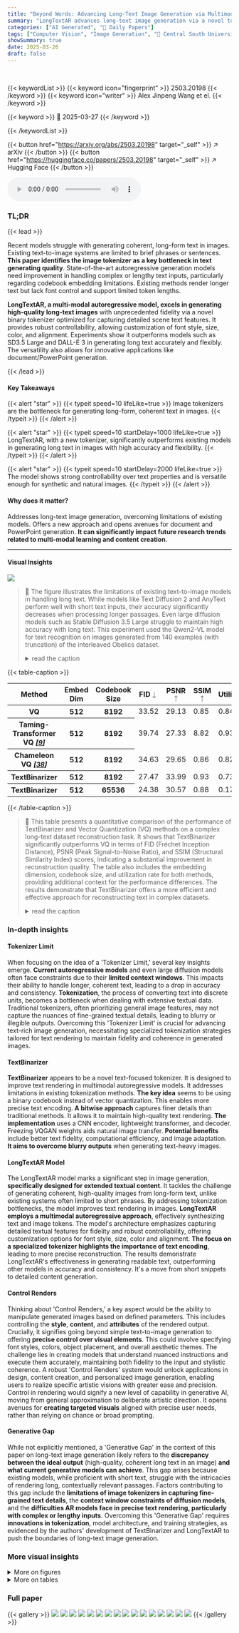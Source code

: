 ```yaml
---
title: "Beyond Words: Advancing Long-Text Image Generation via Multimodal Autoregressive Models"
summary: "LongTextAR advances long-text image generation via a novel tokenizer, enabling accurate, controllable, and high-fidelity text rendering in images."
categories: ["AI Generated", "🤗 Daily Papers"]
tags: ["Computer Vision", "Image Generation", "🏢 Central South University",]
showSummary: true
date: 2025-03-26
draft: false
---
```


<br>

{{< keywordList >}}
{{< keyword icon="fingerprint" >}} 2503.20198 {{< /keyword >}}
{{< keyword icon="writer" >}} Alex Jinpeng Wang et el. {{< /keyword >}}
 
{{< keyword >}} 🤗 2025-03-27 {{< /keyword >}}
 
{{< /keywordList >}}

{{< button href="https://arxiv.org/abs/2503.20198" target="_self" >}}
↗ arXiv
{{< /button >}}
{{< button href="https://huggingface.co/papers/2503.20198" target="_self" >}}
↗ Hugging Face
{{< /button >}}



<audio controls>
    <source src="https://ai-paper-reviewer.com/2503.20198/podcast.wav" type="audio/wav">
    Your browser does not support the audio element.
</audio>


### TL;DR


{{< lead >}}

Recent models struggle with generating coherent, long-form text in images. Existing text-to-image systems are limited to brief phrases or sentences. **This paper identifies the image tokenizer as a key bottleneck in text generating quality**. State-of-the-art autoregressive generation models need improvement in handling complex or lengthy text inputs, particularly regarding codebook embedding limitations. Existing methods render longer text but lack font control and support limited token lengths.



**LongTextAR, a multi-modal autoregressive model, excels in generating high-quality long-text images** with unprecedented fidelity via a novel binary tokenizer optimized for capturing detailed scene text features. It provides robust controllability, allowing customization of font style, size, color, and alignment. Experiments show it outperforms models such as SD3.5 Large and DALL-E 3 in generating long text accurately and flexibly. The versatility also allows for innovative applications like document/PowerPoint generation.

{{< /lead >}}


#### Key Takeaways

{{< alert "star" >}}
{{< typeit speed=10 lifeLike=true >}} Image tokenizers are the bottleneck for generating long-form, coherent text in images. {{< /typeit >}}
{{< /alert >}}

{{< alert "star" >}}
{{< typeit speed=10 startDelay=1000 lifeLike=true >}} LongTextAR, with a new tokenizer, significantly outperforms existing models in generating long text in images with high accuracy and flexibility. {{< /typeit >}}
{{< /alert >}}

{{< alert "star" >}}
{{< typeit speed=10 startDelay=2000 lifeLike=true >}} The model shows strong controllability over text properties and is versatile enough for synthetic and natural images. {{< /typeit >}}
{{< /alert >}}

#### Why does it matter?
Addresses long-text image generation, overcoming limitations of existing models. Offers a new approach and opens avenues for document and PowerPoint generation. **It can significantly impact future research trends related to multi-modal learning and content creation**.

------
#### Visual Insights



![](https://arxiv.org/html/2503.20198/extracted/6310534/figures/src/word_acc_comparison.png)

> 🔼 The figure illustrates the limitations of existing text-to-image models in handling long text.  While models like Text Diffusion 2 and AnyText perform well with short text inputs, their accuracy significantly decreases when processing longer passages. Even large diffusion models such as Stable Diffusion 3.5 Large struggle to maintain high accuracy with long text.  This experiment used the Qwen2-VL model for text recognition on images generated from 140 examples (with truncation) of the interleaved Obelics dataset.
> <details>
> <summary>read the caption</summary>
> Figure 1:  Breaking the Limits: Long-Text Image Generation Remains Elusive for Existing Models. State-of-the-art text rendering models, such as Text Diffusion 2 [4] and AnyText [42], perform well on short text but struggle with longer passages. Large diffusion models like Stable Diffusion 3.5 Large [10] can handle longer text but exhibit lower accuracy. The text recognition on generated images was conducted using Qwen2-VL [46] model. For this evaluation, we sampled 140 examples from the interleaved Obelics [18] dataset with truncation.
> </details>





{{< table-caption >}}
<table class="ltx_tabular ltx_centering ltx_guessed_headers ltx_align_middle" id="S4.T1.3">
<thead class="ltx_thead">
<tr class="ltx_tr" id="S4.T1.3.3">
<th class="ltx_td ltx_align_left ltx_th ltx_th_column ltx_th_row ltx_border_tt" id="S4.T1.3.3.4">Method</th>
<th class="ltx_td ltx_align_left ltx_th ltx_th_column ltx_th_row ltx_border_tt" id="S4.T1.3.3.5">Embed Dim</th>
<th class="ltx_td ltx_align_left ltx_th ltx_th_column ltx_th_row ltx_border_r ltx_border_tt" id="S4.T1.3.3.6">Codebook Size</th>
<th class="ltx_td ltx_align_center ltx_th ltx_th_column ltx_border_tt" id="S4.T1.1.1.1">FID<math alttext="\downarrow" class="ltx_Math" display="inline" id="S4.T1.1.1.1.m1.1"><semantics id="S4.T1.1.1.1.m1.1a"><mo id="S4.T1.1.1.1.m1.1.1" stretchy="false" xref="S4.T1.1.1.1.m1.1.1.cmml">↓</mo><annotation-xml encoding="MathML-Content" id="S4.T1.1.1.1.m1.1b"><ci id="S4.T1.1.1.1.m1.1.1.cmml" xref="S4.T1.1.1.1.m1.1.1">↓</ci></annotation-xml><annotation encoding="application/x-tex" id="S4.T1.1.1.1.m1.1c">\downarrow</annotation><annotation encoding="application/x-llamapun" id="S4.T1.1.1.1.m1.1d">↓</annotation></semantics></math>
</th>
<th class="ltx_td ltx_align_center ltx_th ltx_th_column ltx_border_tt" id="S4.T1.2.2.2">PSNR<math alttext="\uparrow" class="ltx_Math" display="inline" id="S4.T1.2.2.2.m1.1"><semantics id="S4.T1.2.2.2.m1.1a"><mo id="S4.T1.2.2.2.m1.1.1" stretchy="false" xref="S4.T1.2.2.2.m1.1.1.cmml">↑</mo><annotation-xml encoding="MathML-Content" id="S4.T1.2.2.2.m1.1b"><ci id="S4.T1.2.2.2.m1.1.1.cmml" xref="S4.T1.2.2.2.m1.1.1">↑</ci></annotation-xml><annotation encoding="application/x-tex" id="S4.T1.2.2.2.m1.1c">\uparrow</annotation><annotation encoding="application/x-llamapun" id="S4.T1.2.2.2.m1.1d">↑</annotation></semantics></math>
</th>
<th class="ltx_td ltx_align_center ltx_th ltx_th_column ltx_border_tt" id="S4.T1.3.3.3">SSIM<math alttext="\uparrow" class="ltx_Math" display="inline" id="S4.T1.3.3.3.m1.1"><semantics id="S4.T1.3.3.3.m1.1a"><mo id="S4.T1.3.3.3.m1.1.1" stretchy="false" xref="S4.T1.3.3.3.m1.1.1.cmml">↑</mo><annotation-xml encoding="MathML-Content" id="S4.T1.3.3.3.m1.1b"><ci id="S4.T1.3.3.3.m1.1.1.cmml" xref="S4.T1.3.3.3.m1.1.1">↑</ci></annotation-xml><annotation encoding="application/x-tex" id="S4.T1.3.3.3.m1.1c">\uparrow</annotation><annotation encoding="application/x-llamapun" id="S4.T1.3.3.3.m1.1d">↑</annotation></semantics></math>
</th>
<th class="ltx_td ltx_align_center ltx_th ltx_th_column ltx_border_tt" id="S4.T1.3.3.7">Utilization</th>
</tr>
</thead>
<tbody class="ltx_tbody">
<tr class="ltx_tr" id="S4.T1.3.4.1">
<th class="ltx_td ltx_align_left ltx_th ltx_th_row ltx_border_t" id="S4.T1.3.4.1.1">VQ</th>
<th class="ltx_td ltx_align_left ltx_th ltx_th_row ltx_border_t" id="S4.T1.3.4.1.2">512</th>
<th class="ltx_td ltx_align_left ltx_th ltx_th_row ltx_border_r ltx_border_t" id="S4.T1.3.4.1.3">8192</th>
<td class="ltx_td ltx_align_center ltx_border_t" id="S4.T1.3.4.1.4">33.52</td>
<td class="ltx_td ltx_align_center ltx_border_t" id="S4.T1.3.4.1.5">29.13</td>
<td class="ltx_td ltx_align_center ltx_border_t" id="S4.T1.3.4.1.6">0.85</td>
<td class="ltx_td ltx_align_center ltx_border_t" id="S4.T1.3.4.1.7">0.84</td>
</tr>
<tr class="ltx_tr" id="S4.T1.3.5.2">
<th class="ltx_td ltx_align_left ltx_th ltx_th_row" id="S4.T1.3.5.2.1">Taming-Transformer VQ <cite class="ltx_cite ltx_citemacro_cite">[<a class="ltx_ref" href="https://arxiv.org/html/2503.20198v1#bib.bib9" title=""><span class="ltx_text" style="font-size:90%;">9</span></a>]</cite>
</th>
<th class="ltx_td ltx_align_left ltx_th ltx_th_row" id="S4.T1.3.5.2.2">512</th>
<th class="ltx_td ltx_align_left ltx_th ltx_th_row ltx_border_r" id="S4.T1.3.5.2.3">8192</th>
<td class="ltx_td ltx_align_center" id="S4.T1.3.5.2.4">39.74</td>
<td class="ltx_td ltx_align_center" id="S4.T1.3.5.2.5">27.33</td>
<td class="ltx_td ltx_align_center" id="S4.T1.3.5.2.6">8.82</td>
<td class="ltx_td ltx_align_center" id="S4.T1.3.5.2.7">0.93</td>
</tr>
<tr class="ltx_tr" id="S4.T1.3.6.3">
<th class="ltx_td ltx_align_left ltx_th ltx_th_row" id="S4.T1.3.6.3.1">Chameleon VQ <cite class="ltx_cite ltx_citemacro_cite">[<a class="ltx_ref" href="https://arxiv.org/html/2503.20198v1#bib.bib38" title=""><span class="ltx_text" style="font-size:90%;">38</span></a>]</cite>
</th>
<th class="ltx_td ltx_align_left ltx_th ltx_th_row" id="S4.T1.3.6.3.2">512</th>
<th class="ltx_td ltx_align_left ltx_th ltx_th_row ltx_border_r" id="S4.T1.3.6.3.3">8192</th>
<td class="ltx_td ltx_align_center" id="S4.T1.3.6.3.4">34.63</td>
<td class="ltx_td ltx_align_center" id="S4.T1.3.6.3.5">29.65</td>
<td class="ltx_td ltx_align_center" id="S4.T1.3.6.3.6">0.86</td>
<td class="ltx_td ltx_align_center" id="S4.T1.3.6.3.7">0.82</td>
</tr>
<tr class="ltx_tr" id="S4.T1.3.7.4">
<th class="ltx_td ltx_align_left ltx_th ltx_th_row" id="S4.T1.3.7.4.1">TextBinarizer</th>
<th class="ltx_td ltx_align_left ltx_th ltx_th_row" id="S4.T1.3.7.4.2">512</th>
<th class="ltx_td ltx_align_left ltx_th ltx_th_row ltx_border_r" id="S4.T1.3.7.4.3">8192</th>
<td class="ltx_td ltx_align_center" id="S4.T1.3.7.4.4">27.47</td>
<td class="ltx_td ltx_align_center" id="S4.T1.3.7.4.5">33.99</td>
<td class="ltx_td ltx_align_center" id="S4.T1.3.7.4.6">0.93</td>
<td class="ltx_td ltx_align_center" id="S4.T1.3.7.4.7">0.73</td>
</tr>
<tr class="ltx_tr" id="S4.T1.3.8.5">
<th class="ltx_td ltx_align_left ltx_th ltx_th_row ltx_border_bb" id="S4.T1.3.8.5.1">TextBinarizer</th>
<th class="ltx_td ltx_align_left ltx_th ltx_th_row ltx_border_bb" id="S4.T1.3.8.5.2">512</th>
<th class="ltx_td ltx_align_left ltx_th ltx_th_row ltx_border_bb ltx_border_r" id="S4.T1.3.8.5.3">65536</th>
<td class="ltx_td ltx_align_center ltx_border_bb" id="S4.T1.3.8.5.4">24.38</td>
<td class="ltx_td ltx_align_center ltx_border_bb" id="S4.T1.3.8.5.5">30.57</td>
<td class="ltx_td ltx_align_center ltx_border_bb" id="S4.T1.3.8.5.6">0.88</td>
<td class="ltx_td ltx_align_center ltx_border_bb" id="S4.T1.3.8.5.7">0.17</td>
</tr>
</tbody>
</table>{{< /table-caption >}}

> 🔼 This table presents a quantitative comparison of the performance of TextBinarizer and Vector Quantization (VQ) methods on a complex long-text dataset reconstruction task.  It shows that TextBinarizer significantly outperforms VQ in terms of FID (Fréchet Inception Distance), PSNR (Peak Signal-to-Noise Ratio), and SSIM (Structural Similarity Index) scores, indicating a substantial improvement in reconstruction quality.  The table also includes the embedding dimension, codebook size, and utilization rate for both methods, providing additional context for the performance differences.  The results demonstrate that TextBinarizer offers a more efficient and effective approach for reconstructing text in complex datasets.
> <details>
> <summary>read the caption</summary>
> Table 1:  TextBinarizer clearly outperform Vector Quantization on complex long-text dataset reconstruction.
> </details>





### In-depth insights


#### Tokenizer Limit
When focusing on the idea of a 'Tokenizer Limit,' several key insights emerge. **Current autoregressive models** and even large diffusion models often face constraints due to their **limited context windows**. This impacts their ability to handle longer, coherent text, leading to a drop in accuracy and consistency. **Tokenization**, the process of converting text into discrete units, becomes a bottleneck when dealing with extensive textual data. Traditional tokenizers, often prioritizing general image features, may not capture the nuances of fine-grained textual details, leading to blurry or illegible outputs. Overcoming this 'Tokenizer Limit' is crucial for advancing text-rich image generation, necessitating specialized tokenization strategies tailored for text rendering to maintain fidelity and coherence in generated images.

#### TextBinarizer
**TextBinarizer** appears to be a novel text-focused tokenizer. It is designed to improve text rendering in multimodal autoregressive models. It addresses limitations in existing tokenization methods. **The key idea** seems to be using a binary codebook instead of vector quantization. This enables more precise text encoding. **A bitwise approach** captures finer details than traditional methods. It allows it to maintain high-quality text rendering. **The implementation** uses a CNN encoder, lightweight transformer, and decoder. Freezing VQGAN weights aids natural image transfer. **Potential benefits** include better text fidelity, computational efficiency, and image adaptation. **It aims to overcome blurry outputs** when generating text-heavy images. 

#### LongTextAR Model
The LongTextAR model marks a significant step in image generation, **specifically designed for extended textual content**. It tackles the challenge of generating coherent, high-quality images from long-form text, unlike existing systems often limited to short phrases. By addressing tokenization bottlenecks, the model improves text rendering in images. **LongTextAR employs a multimodal autoregressive approach**, effectively synthesizing text and image tokens. The model's architecture emphasizes capturing detailed textual features for fidelity and robust controllability, offering customization options for font style, size, color and alignment. **The focus on a specialized tokenizer highlights the importance of text encoding**, leading to more precise reconstruction. The results demonstrate LongTextAR's effectiveness in generating readable text, outperforming other models in accuracy and consistency. It's a move from short snippets to detailed content generation.

#### Control Renders
Thinking about 'Control Renders,' a key aspect would be the ability to manipulate generated images based on defined parameters. This includes controlling the **style**, **content**, and **attributes** of the rendered output. Crucially, it signifies going beyond simple text-to-image generation to offering **precise control over visual elements**. This could involve specifying font styles, colors, object placement, and overall aesthetic themes. The challenge lies in creating models that understand nuanced instructions and execute them accurately, maintaining both fidelity to the input and stylistic coherence. A robust 'Control Renders' system would unlock applications in design, content creation, and personalized image generation, enabling users to realize specific artistic visions with greater ease and precision. Control in rendering would signify a new level of capability in generative AI, moving from general approximation to deliberate artistic direction. It opens avenues for **creating targeted visuals** aligned with precise user needs, rather than relying on chance or broad prompting.

#### Generative Gap
While not explicitly mentioned, a 'Generative Gap' in the context of this paper on long-text image generation likely refers to the **discrepancy between the ideal output** (high-quality, coherent long text in an image) **and what current generative models can achieve**. This gap arises because existing models, while proficient with short text, struggle with the intricacies of rendering long, contextually relevant passages. Factors contributing to this gap include the **limitations of image tokenizers in capturing fine-grained text details**, the **context window constraints of diffusion models**, and the **difficulties AR models face in precise text rendering, particularly with complex or lengthy inputs**. Overcoming this 'Generative Gap' requires **innovations in tokenization**, model architecture, and training strategies, as evidenced by the authors' development of TextBinarizer and LongTextAR to push the boundaries of long-text image generation.


### More visual insights

<details>
<summary>More on figures
</summary>


![](https://arxiv.org/html/2503.20198/extracted/6310534/figures/src/TextBinarizer.png)

> 🔼 Figure 2 illustrates the architecture of TextBinarizer, a novel text-focused binary tokenizer.  It shows how high-dimensional word embeddings are converted into binary tokens through a quantization process, enabling direct quantization without the need for a codebook. The figure depicts the encoder and decoder components, highlighting the use of convolutional neural networks (CNNs) and a quantization discriminator to optimize the process for enhanced text detail preservation.
> <details>
> <summary>read the caption</summary>
> Figure 2:  TextBinarizer implementation details. This approach allows for direct quantization.
> </details>



![](https://arxiv.org/html/2503.20198/extracted/6310534/figures/src/main_ppl.png)

> 🔼 The figure illustrates the architecture of LongTextAR, a model designed for generating images from long text.  The process begins with a text-focused tokenizer converting the long text into discrete tokens. Simultaneously, a corresponding long-text prompt is generated.  The core model then uses this prompt to predict the image's token IDs, which are subsequently decoded to produce the final image.
> <details>
> <summary>read the caption</summary>
> Figure 3: The main pipeline of LongTextAR. Our trained text-focused tokenizer converts the long-text image into discrete token IDs. A corresponding long-text prompt is generated, and the model is then tasked with predicting the image token IDs based on this long text prompt.
> </details>



![](https://arxiv.org/html/2503.20198/extracted/6310534/figures/src/tokenizer_comparison.png)

> 🔼 This figure displays a comparison of text reconstruction quality between a traditional Vector Quantization (VQ) tokenizer and the novel TextBinarizer tokenizer introduced in the paper.  The comparison uses a dataset containing long text passages.  The results visually demonstrate that TextBinarizer, designed with a focus on detailed text features, achieves superior reconstruction of fine details such as individual letters compared to the VQ tokenizer.  The improved quality with TextBinarizer is particularly evident in the more complex, long-text data.
> <details>
> <summary>read the caption</summary>
> Figure 4:  Tokenizer reconstruction comparison on data with long-text. Comparing with well-trained VQ tokenizer from Chameleon [38], our text-focus tokenizer leads to better reconstruction result on detail generation for letters.
> </details>



![](https://arxiv.org/html/2503.20198/extracted/6310534/figures/src/controable_variable.png)

> 🔼 This figure demonstrates the controllability of the LongTextAR model in generating text images.  Multiple examples are shown, each with different modifications to the text's font type, color, rotation degree, and alignment. This showcases the model's ability to precisely follow user-specified formatting instructions, resulting in high-fidelity text rendering and diverse visual styles.
> <details>
> <summary>read the caption</summary>
> Figure 5: Controllable experiment, we modify the text font type, text color and text rotation degree, also the alignment way.
> </details>



![](https://arxiv.org/html/2503.20198/extracted/6310534/figures/src/all_model_comparison.png)

> 🔼 This figure compares the long-text image generation capabilities of several models: LongTextAR, Stable Diffusion 3.5 Large, GPT-40+DALL-E 3, TextDiffuser 2, and AnyText.  The models were prompted to generate images containing a specific long text passage.  Stable Diffusion 3.5 Large and GPT-40+DALL-E 3 used a prompt specifying a white background and the target text. TextDiffuser 2 used a different prompt and included the text as tags.  The accuracy of text recognition in the generated images was assessed using Qwen2-VL. The results reveal that GPT-40, released in March 2025, significantly outperforms all other models, both open-source and closed-source.
> <details>
> <summary>read the caption</summary>
> Figure 6:  Text-conditioned long-text image generation comparison. The Stable Diffusion3.5 Large [10] and GPT-4o [30]+Dall-E3 [3] using the prompt Generate a white-background text image and the text is: [Text Prompt]. The text is clear and large. For TextDiffuser 2 [4] we use the prompt A text image and input other text as tags. We use the Qwen2-VL [46] to recognize words from generated images and compute the accuracy according to the ground-truth text [Text Prompt]. The image generation capabilities of GPT4o [30], released at the end of March 2025, have shown a huge gap over all other models, both open-source and closed-source.
> </details>



![](https://arxiv.org/html/2503.20198/extracted/6310534/figures/src/natural_images.png)

> 🔼 This figure showcases examples of LongTextAR's ability to render text within natural images.  Unlike synthetically generated images with precisely placed text, these examples demonstrate the model's capacity to integrate text naturally into real-world scenes, handling variations in text style and image context.
> <details>
> <summary>read the caption</summary>
> Figure 7:  Natural image text rendering examples.
> </details>



![](https://arxiv.org/html/2503.20198/extracted/6310534/figures/src/ppt_application.png)

> 🔼 Figure 8 showcases LongTextAR's ability to generate PowerPoint slides from long text prompts.  The model not only accurately renders the text and images provided but also effectively creates the layout of the slide, demonstrating proficiency in arranging both visual and textual elements in a coherent manner. Bounding boxes around the text within the input highlight the precise placement and alignment of elements in the generated slides.
> <details>
> <summary>read the caption</summary>
> Figure 8: LongTextAR  generates interleaved PowerPoint data from long-text prompts. The model accurately produces layouts and renders both text and images effectively. Bounding boxes from the text input are shown as a reference.
> </details>



![](https://arxiv.org/html/2503.20198/extracted/6310534/supplementary/lumina_mgpt_same_case.png)

> 🔼 Figure 9 shows a comparison of the capabilities of Lumina-mGPT, a model based on Chameleon, in handling complex textual instructions for image generation.  The figure demonstrates that Lumina-mGPT, while an enhanced model, has limitations in effectively following and accurately representing intricate or lengthy textual instructions during the image generation process.  The results highlight that simply enhancing a model is not sufficient to overcome the challenge of accurately interpreting complex instructions and converting them into high-fidelity images.
> <details>
> <summary>read the caption</summary>
> Figure 9:  Baseline comparison. Lumina-mGPT [21], an enhanced generation model built upon Chameleon [38], demonstrates limited capability in effectively following complex textual instructions.
> </details>



![](https://arxiv.org/html/2503.20198/extracted/6310534/figures/src/powerpoint_application_comparison.png)

> 🔼 This figure compares the performance of different models, including Stable Diffusion 3.5 Large, GPT-4.0 + DALL-E 3, and the authors' LongTextAR model, on the task of generating interleaved PowerPoint slides from text prompts.  The comparison highlights the ability of each model to accurately render text and images within the specified layout and formatting requirements. It demonstrates the superior performance of LongTextAR in terms of both accuracy and adherence to the prompt's instructions.
> <details>
> <summary>read the caption</summary>
> Figure 10: The interleaved powerpoint generation comparison.
> </details>



![](https://arxiv.org/html/2503.20198/extracted/6310534/figures/src/interleaved_examples.png)

> 🔼 This figure showcases additional examples of the model's ability to generate PowerPoint-like slides containing both text and images.  The slides demonstrate the model's capacity to handle various layouts and styles, incorporating both text-only and interleaved content effectively.  It highlights the model's ability to seamlessly integrate different modalities and generate visually appealing and informationally complete slides.
> <details>
> <summary>read the caption</summary>
> Figure 11: More interleaved data examples.
> </details>



![](https://arxiv.org/html/2503.20198/extracted/6310534/figures/src/controable_experiment.png)

> 🔼 This figure compares the performance of Stable Diffusion 3.5 Large and GPT-4-O in generating images based on prompts with controllable variables (font color, type, rotation).  Stable Diffusion 3.5 Large largely ignores the specified instructions, frequently producing unrelated images. GPT-4-O shows improvement in following instructions but still lacks accuracy and fails to incorporate all specified variables into the generated images.
> <details>
> <summary>read the caption</summary>
> Figure 12:  Experiment on Controllable Variables: Stable Diffusion 3.5 Large [10] demonstrates poor instruction-following ability, ignoring all specified variants and occasionally generating irrelevant images. GPT-4-O [30], while showing noticeably better instruction-following capability, produces outputs with low accuracy and fails to capture the specified controllable variables.
> </details>



![](https://arxiv.org/html/2503.20198/extracted/6310534/figures/src/more_powerpoing_examples.png)

> 🔼 This figure displays additional examples of PowerPoint slides generated by the LongTextAR model.  The examples showcase the model's ability to handle diverse layouts and styles, including those with varying text lengths and combinations of text and images.  This demonstrates the model's flexibility in generating complex, multi-modal documents.
> <details>
> <summary>read the caption</summary>
> Figure 13:  More powerpoint generation examples.
> </details>



</details>




<details>
<summary>More on tables
</summary>


{{< table-caption >}}
<table class="ltx_tabular ltx_centering ltx_guessed_headers ltx_align_middle" id="S4.T2.3">
<thead class="ltx_thead">
<tr class="ltx_tr" id="S4.T2.3.4.1">
<th class="ltx_td ltx_align_center ltx_th ltx_th_column ltx_th_row ltx_border_tt" id="S4.T2.3.4.1.1">Metrics</th>
<th class="ltx_td ltx_align_center ltx_th ltx_th_column ltx_border_tt" colspan="2" id="S4.T2.3.4.1.2">TextDiffuser <cite class="ltx_cite ltx_citemacro_cite">[<a class="ltx_ref" href="https://arxiv.org/html/2503.20198v1#bib.bib6" title=""><span class="ltx_text" style="font-size:90%;">6</span></a>]</cite>
</th>
<th class="ltx_td ltx_align_center ltx_th ltx_th_column ltx_border_tt" colspan="2" id="S4.T2.3.4.1.3">AnyText <cite class="ltx_cite ltx_citemacro_cite">[<a class="ltx_ref" href="https://arxiv.org/html/2503.20198v1#bib.bib42" title=""><span class="ltx_text" style="font-size:90%;">42</span></a>]</cite>
</th>
<th class="ltx_td ltx_align_center ltx_th ltx_th_column ltx_border_tt" colspan="2" id="S4.T2.3.4.1.4">TextDiffuser-2 <cite class="ltx_cite ltx_citemacro_cite">[<a class="ltx_ref" href="https://arxiv.org/html/2503.20198v1#bib.bib4" title=""><span class="ltx_text" style="font-size:90%;">4</span></a>]</cite>
</th>
<th class="ltx_td ltx_align_center ltx_th ltx_th_column ltx_border_tt" colspan="2" id="S4.T2.3.4.1.5">SD3.5 Large <cite class="ltx_cite ltx_citemacro_cite">[<a class="ltx_ref" href="https://arxiv.org/html/2503.20198v1#bib.bib10" title=""><span class="ltx_text" style="font-size:90%;">10</span></a>]</cite>
</th>
<th class="ltx_td ltx_align_center ltx_th ltx_th_column ltx_border_tt" colspan="2" id="S4.T2.3.4.1.6">LongTextAR</th>
</tr>
<tr class="ltx_tr" id="S4.T2.3.5.2">
<th class="ltx_td ltx_th ltx_th_row" id="S4.T2.3.5.2.1"></th>
<th class="ltx_td ltx_align_center ltx_th ltx_th_column ltx_border_t" id="S4.T2.3.5.2.2">Short</th>
<th class="ltx_td ltx_align_center ltx_th ltx_th_column ltx_border_t" id="S4.T2.3.5.2.3">Long</th>
<th class="ltx_td ltx_align_center ltx_th ltx_th_column ltx_border_t" id="S4.T2.3.5.2.4">Short</th>
<th class="ltx_td ltx_align_center ltx_th ltx_th_column ltx_border_t" id="S4.T2.3.5.2.5">Long</th>
<th class="ltx_td ltx_align_center ltx_th ltx_th_column ltx_border_t" id="S4.T2.3.5.2.6">Short</th>
<th class="ltx_td ltx_align_center ltx_th ltx_th_column ltx_border_t" id="S4.T2.3.5.2.7">Long</th>
<th class="ltx_td ltx_align_center ltx_th ltx_th_column ltx_border_t" id="S4.T2.3.5.2.8">Short</th>
<th class="ltx_td ltx_align_center ltx_th ltx_th_column ltx_border_t" id="S4.T2.3.5.2.9">Long</th>
<th class="ltx_td ltx_align_center ltx_th ltx_th_column ltx_border_t" id="S4.T2.3.5.2.10">Short</th>
<th class="ltx_td ltx_align_center ltx_th ltx_th_column ltx_border_t" id="S4.T2.3.5.2.11">Long</th>
</tr>
</thead>
<tbody class="ltx_tbody">
<tr class="ltx_tr" id="S4.T2.1.1">
<th class="ltx_td ltx_align_center ltx_th ltx_th_row ltx_border_t" id="S4.T2.1.1.1">CLIPScore<math alttext="{\uparrow}" class="ltx_Math" display="inline" id="S4.T2.1.1.1.m1.1"><semantics id="S4.T2.1.1.1.m1.1a"><mo id="S4.T2.1.1.1.m1.1.1" stretchy="false" xref="S4.T2.1.1.1.m1.1.1.cmml">↑</mo><annotation-xml encoding="MathML-Content" id="S4.T2.1.1.1.m1.1b"><ci id="S4.T2.1.1.1.m1.1.1.cmml" xref="S4.T2.1.1.1.m1.1.1">↑</ci></annotation-xml><annotation encoding="application/x-tex" id="S4.T2.1.1.1.m1.1c">{\uparrow}</annotation><annotation encoding="application/x-llamapun" id="S4.T2.1.1.1.m1.1d">↑</annotation></semantics></math>
</th>
<td class="ltx_td ltx_align_center ltx_border_t" id="S4.T2.1.1.2">31.7</td>
<td class="ltx_td ltx_align_center ltx_border_t" id="S4.T2.1.1.3">30.6</td>
<td class="ltx_td ltx_align_center ltx_border_t" id="S4.T2.1.1.4"><span class="ltx_text ltx_framed ltx_framed_underline" id="S4.T2.1.1.4.1">32.5</span></td>
<td class="ltx_td ltx_align_center ltx_border_t" id="S4.T2.1.1.5">30.3</td>
<td class="ltx_td ltx_align_center ltx_border_t" id="S4.T2.1.1.6">31.1</td>
<td class="ltx_td ltx_align_center ltx_border_t" id="S4.T2.1.1.7">29.8</td>
<td class="ltx_td ltx_align_center ltx_border_t" id="S4.T2.1.1.8">32.2</td>
<td class="ltx_td ltx_align_center ltx_border_t" id="S4.T2.1.1.9"><span class="ltx_text ltx_framed ltx_framed_underline" id="S4.T2.1.1.9.1">30.9</span></td>
<td class="ltx_td ltx_align_center ltx_border_t" id="S4.T2.1.1.10"><span class="ltx_text ltx_font_bold" id="S4.T2.1.1.10.1">33.3</span></td>
<td class="ltx_td ltx_align_center ltx_border_t" id="S4.T2.1.1.11"><span class="ltx_text ltx_font_bold" id="S4.T2.1.1.11.1">31.4</span></td>
</tr>
<tr class="ltx_tr" id="S4.T2.2.2">
<th class="ltx_td ltx_align_center ltx_th ltx_th_row" id="S4.T2.2.2.1">OCR (Accuracy)<math alttext="{\uparrow}" class="ltx_Math" display="inline" id="S4.T2.2.2.1.m1.1"><semantics id="S4.T2.2.2.1.m1.1a"><mo id="S4.T2.2.2.1.m1.1.1" stretchy="false" xref="S4.T2.2.2.1.m1.1.1.cmml">↑</mo><annotation-xml encoding="MathML-Content" id="S4.T2.2.2.1.m1.1b"><ci id="S4.T2.2.2.1.m1.1.1.cmml" xref="S4.T2.2.2.1.m1.1.1">↑</ci></annotation-xml><annotation encoding="application/x-tex" id="S4.T2.2.2.1.m1.1c">{\uparrow}</annotation><annotation encoding="application/x-llamapun" id="S4.T2.2.2.1.m1.1d">↑</annotation></semantics></math>
</th>
<td class="ltx_td ltx_align_center" id="S4.T2.2.2.2">72.4</td>
<td class="ltx_td ltx_align_center" id="S4.T2.2.2.3">38.7</td>
<td class="ltx_td ltx_align_center" id="S4.T2.2.2.4">69.5</td>
<td class="ltx_td ltx_align_center" id="S4.T2.2.2.5">34.5</td>
<td class="ltx_td ltx_align_center" id="S4.T2.2.2.6">71.3</td>
<td class="ltx_td ltx_align_center" id="S4.T2.2.2.7">33.0</td>
<td class="ltx_td ltx_align_center" id="S4.T2.2.2.8"><span class="ltx_text ltx_framed ltx_framed_underline" id="S4.T2.2.2.8.1">73.2</span></td>
<td class="ltx_td ltx_align_center" id="S4.T2.2.2.9"><span class="ltx_text ltx_framed ltx_framed_underline" id="S4.T2.2.2.9.1">52.3</span></td>
<td class="ltx_td ltx_align_center" id="S4.T2.2.2.10"><span class="ltx_text ltx_font_bold" id="S4.T2.2.2.10.1">82.7</span></td>
<td class="ltx_td ltx_align_center" id="S4.T2.2.2.11"><span class="ltx_text ltx_font_bold" id="S4.T2.2.2.11.1">69.5</span></td>
</tr>
<tr class="ltx_tr" id="S4.T2.3.3">
<th class="ltx_td ltx_align_center ltx_th ltx_th_row ltx_border_bb" id="S4.T2.3.3.1">OCR (F-measure)<math alttext="{\uparrow}" class="ltx_Math" display="inline" id="S4.T2.3.3.1.m1.1"><semantics id="S4.T2.3.3.1.m1.1a"><mo id="S4.T2.3.3.1.m1.1.1" stretchy="false" xref="S4.T2.3.3.1.m1.1.1.cmml">↑</mo><annotation-xml encoding="MathML-Content" id="S4.T2.3.3.1.m1.1b"><ci id="S4.T2.3.3.1.m1.1.1.cmml" xref="S4.T2.3.3.1.m1.1.1">↑</ci></annotation-xml><annotation encoding="application/x-tex" id="S4.T2.3.3.1.m1.1c">{\uparrow}</annotation><annotation encoding="application/x-llamapun" id="S4.T2.3.3.1.m1.1d">↑</annotation></semantics></math>
</th>
<td class="ltx_td ltx_align_center ltx_border_bb" id="S4.T2.3.3.2">77.6</td>
<td class="ltx_td ltx_align_center ltx_border_bb" id="S4.T2.3.3.3">50.3</td>
<td class="ltx_td ltx_align_center ltx_border_bb" id="S4.T2.3.3.4">75.49</td>
<td class="ltx_td ltx_align_center ltx_border_bb" id="S4.T2.3.3.5">51.3</td>
<td class="ltx_td ltx_align_center ltx_border_bb" id="S4.T2.3.3.6">76.2</td>
<td class="ltx_td ltx_align_center ltx_border_bb" id="S4.T2.3.3.7">52.4</td>
<td class="ltx_td ltx_align_center ltx_border_bb" id="S4.T2.3.3.8"><span class="ltx_text ltx_framed ltx_framed_underline" id="S4.T2.3.3.8.1">78.4</span></td>
<td class="ltx_td ltx_align_center ltx_border_bb" id="S4.T2.3.3.9"><span class="ltx_text ltx_framed ltx_framed_underline" id="S4.T2.3.3.9.1">63.5</span></td>
<td class="ltx_td ltx_align_center ltx_border_bb" id="S4.T2.3.3.10"><span class="ltx_text ltx_font_bold" id="S4.T2.3.3.10.1">85.3</span></td>
<td class="ltx_td ltx_align_center ltx_border_bb" id="S4.T2.3.3.11"><span class="ltx_text ltx_font_bold" id="S4.T2.3.3.11.1">70.3</span></td>
</tr>
</tbody>
</table>{{< /table-caption >}}
> 🔼 This table presents a quantitative comparison of different models' performance on long-text image generation.  The models are evaluated on two categories of test data: short text (less than 10 words) and long text (more than 10 words). The metrics used are CLIPScore, OCR accuracy, and OCR F-measure.  The evaluation involves generating images from text prompts using each model, then using the Qwen2-VL model to perform optical character recognition (OCR) on the generated images to assess the accuracy of the rendered text.  For the TextDiffuser2 model, a specific prompt ('A text image') was used with additional keywords.  The best and second-best results for each metric and text length are highlighted.
> <details>
> <summary>read the caption</summary>
> Table 2:  Demonstration of the quantitative results for long-text rendering. We split the test set into words Short (less than 10) and Long (more than 10), more details are in supplementary material. We use the Qwen2-VL [46] model to recognize text from generated image. For TextDiffuser2 model, we use prompt ”A text image” with all other texts as keywords. The best and second-best results are indicated in bold and underlined formats. LongTextAR  achieves the best results for all metrics especially for long text.
> </details>

{{< table-caption >}}
<table class="ltx_tabular ltx_guessed_headers ltx_align_middle" id="S5.T3.4">
<thead class="ltx_thead">
<tr class="ltx_tr" id="S5.T3.4.5.1">
<th class="ltx_td ltx_align_center ltx_th ltx_th_column ltx_th_row ltx_border_r ltx_border_tt" id="S5.T3.4.5.1.1">Data</th>
<th class="ltx_td ltx_align_center ltx_align_top ltx_th ltx_th_column ltx_border_tt" colspan="2" id="S5.T3.4.5.1.2">Llama2 <cite class="ltx_cite ltx_citemacro_cite">[<a class="ltx_ref" href="https://arxiv.org/html/2503.20198v1#bib.bib40" title=""><span class="ltx_text" style="font-size:90%;">40</span></a>]</cite>
</th>
<th class="ltx_td ltx_align_center ltx_align_top ltx_th ltx_th_column ltx_border_tt" colspan="2" id="S5.T3.4.5.1.3">Chameleon <cite class="ltx_cite ltx_citemacro_cite">[<a class="ltx_ref" href="https://arxiv.org/html/2503.20198v1#bib.bib38" title=""><span class="ltx_text" style="font-size:90%;">38</span></a>]</cite>
</th>
</tr>
<tr class="ltx_tr" id="S5.T3.4.4">
<th class="ltx_td ltx_th ltx_th_column ltx_th_row ltx_border_r" id="S5.T3.4.4.5"></th>
<th class="ltx_td ltx_align_justify ltx_align_top ltx_th ltx_th_column" id="S5.T3.1.1.1">
<span class="ltx_inline-block ltx_align_top" id="S5.T3.1.1.1.1">
<span class="ltx_p" id="S5.T3.1.1.1.1.1" style="width:25.0pt;">FID(S)<math alttext="\downarrow" class="ltx_centering" display="inline" id="S5.T3.1.1.1.1.1.m1.1"><semantics id="S5.T3.1.1.1.1.1.m1.1a"><mo id="S5.T3.1.1.1.1.1.m1.1.1" stretchy="false" xref="S5.T3.1.1.1.1.1.m1.1.1.cmml">↓</mo><annotation-xml encoding="MathML-Content" id="S5.T3.1.1.1.1.1.m1.1b"><ci id="S5.T3.1.1.1.1.1.m1.1.1.cmml" xref="S5.T3.1.1.1.1.1.m1.1.1">↓</ci></annotation-xml><annotation encoding="application/x-tex" id="S5.T3.1.1.1.1.1.m1.1c">\downarrow</annotation><annotation encoding="application/x-llamapun" id="S5.T3.1.1.1.1.1.m1.1d">↓</annotation></semantics></math></span>
</span>
</th>
<th class="ltx_td ltx_align_justify ltx_align_top ltx_th ltx_th_column" id="S5.T3.2.2.2">
<span class="ltx_inline-block ltx_align_top" id="S5.T3.2.2.2.1">
<span class="ltx_p" id="S5.T3.2.2.2.1.1" style="width:25.0pt;">FID(N)<math alttext="\downarrow" class="ltx_centering" display="inline" id="S5.T3.2.2.2.1.1.m1.1"><semantics id="S5.T3.2.2.2.1.1.m1.1a"><mo id="S5.T3.2.2.2.1.1.m1.1.1" stretchy="false" xref="S5.T3.2.2.2.1.1.m1.1.1.cmml">↓</mo><annotation-xml encoding="MathML-Content" id="S5.T3.2.2.2.1.1.m1.1b"><ci id="S5.T3.2.2.2.1.1.m1.1.1.cmml" xref="S5.T3.2.2.2.1.1.m1.1.1">↓</ci></annotation-xml><annotation encoding="application/x-tex" id="S5.T3.2.2.2.1.1.m1.1c">\downarrow</annotation><annotation encoding="application/x-llamapun" id="S5.T3.2.2.2.1.1.m1.1d">↓</annotation></semantics></math></span>
</span>
</th>
<th class="ltx_td ltx_align_justify ltx_align_top ltx_th ltx_th_column" id="S5.T3.3.3.3">
<span class="ltx_inline-block ltx_align_top" id="S5.T3.3.3.3.1">
<span class="ltx_p" id="S5.T3.3.3.3.1.1" style="width:25.0pt;">FID(S)<math alttext="\downarrow" class="ltx_centering" display="inline" id="S5.T3.3.3.3.1.1.m1.1"><semantics id="S5.T3.3.3.3.1.1.m1.1a"><mo id="S5.T3.3.3.3.1.1.m1.1.1" stretchy="false" xref="S5.T3.3.3.3.1.1.m1.1.1.cmml">↓</mo><annotation-xml encoding="MathML-Content" id="S5.T3.3.3.3.1.1.m1.1b"><ci id="S5.T3.3.3.3.1.1.m1.1.1.cmml" xref="S5.T3.3.3.3.1.1.m1.1.1">↓</ci></annotation-xml><annotation encoding="application/x-tex" id="S5.T3.3.3.3.1.1.m1.1c">\downarrow</annotation><annotation encoding="application/x-llamapun" id="S5.T3.3.3.3.1.1.m1.1d">↓</annotation></semantics></math></span>
</span>
</th>
<th class="ltx_td ltx_align_justify ltx_align_top ltx_th ltx_th_column" id="S5.T3.4.4.4">
<span class="ltx_inline-block ltx_align_top" id="S5.T3.4.4.4.1">
<span class="ltx_p" id="S5.T3.4.4.4.1.1" style="width:25.0pt;">FID(N)<math alttext="\downarrow" class="ltx_centering" display="inline" id="S5.T3.4.4.4.1.1.m1.1"><semantics id="S5.T3.4.4.4.1.1.m1.1a"><mo id="S5.T3.4.4.4.1.1.m1.1.1" stretchy="false" xref="S5.T3.4.4.4.1.1.m1.1.1.cmml">↓</mo><annotation-xml encoding="MathML-Content" id="S5.T3.4.4.4.1.1.m1.1b"><ci id="S5.T3.4.4.4.1.1.m1.1.1.cmml" xref="S5.T3.4.4.4.1.1.m1.1.1">↓</ci></annotation-xml><annotation encoding="application/x-tex" id="S5.T3.4.4.4.1.1.m1.1c">\downarrow</annotation><annotation encoding="application/x-llamapun" id="S5.T3.4.4.4.1.1.m1.1d">↓</annotation></semantics></math></span>
</span>
</th>
</tr>
</thead>
<tbody class="ltx_tbody">
<tr class="ltx_tr" id="S5.T3.4.6.1">
<th class="ltx_td ltx_align_center ltx_th ltx_th_row ltx_border_r ltx_border_t" id="S5.T3.4.6.1.1">Synthehic Data</th>
<td class="ltx_td ltx_align_justify ltx_align_top ltx_border_t" id="S5.T3.4.6.1.2">
<span class="ltx_inline-block ltx_align_top" id="S5.T3.4.6.1.2.1">
<span class="ltx_p" id="S5.T3.4.6.1.2.1.1" style="width:25.0pt;">28.7</span>
</span>
</td>
<td class="ltx_td ltx_align_justify ltx_align_top ltx_border_t" id="S5.T3.4.6.1.3">
<span class="ltx_inline-block ltx_align_top" id="S5.T3.4.6.1.3.1">
<span class="ltx_p" id="S5.T3.4.6.1.3.1.1" style="width:25.0pt;">73.5</span>
</span>
</td>
<td class="ltx_td ltx_align_justify ltx_align_top ltx_border_t" id="S5.T3.4.6.1.4">
<span class="ltx_inline-block ltx_align_top" id="S5.T3.4.6.1.4.1">
<span class="ltx_p" id="S5.T3.4.6.1.4.1.1" style="width:25.0pt;"><span class="ltx_text ltx_font_bold" id="S5.T3.4.6.1.4.1.1.1">27.3</span></span>
</span>
</td>
<td class="ltx_td ltx_align_justify ltx_align_top ltx_border_t" id="S5.T3.4.6.1.5">
<span class="ltx_inline-block ltx_align_top" id="S5.T3.4.6.1.5.1">
<span class="ltx_p" id="S5.T3.4.6.1.5.1.1" style="width:25.0pt;">45.6</span>
</span>
</td>
</tr>
<tr class="ltx_tr" id="S5.T3.4.7.2">
<th class="ltx_td ltx_align_center ltx_th ltx_th_row ltx_border_r" id="S5.T3.4.7.2.1">Natural Image</th>
<td class="ltx_td ltx_align_justify ltx_align_top" id="S5.T3.4.7.2.2">
<span class="ltx_inline-block ltx_align_top" id="S5.T3.4.7.2.2.1">
<span class="ltx_p" id="S5.T3.4.7.2.2.1.1" style="width:25.0pt;">69.2</span>
</span>
</td>
<td class="ltx_td ltx_align_justify ltx_align_top" id="S5.T3.4.7.2.3">
<span class="ltx_inline-block ltx_align_top" id="S5.T3.4.7.2.3.1">
<span class="ltx_p" id="S5.T3.4.7.2.3.1.1" style="width:25.0pt;">82.5</span>
</span>
</td>
<td class="ltx_td ltx_align_justify ltx_align_top" id="S5.T3.4.7.2.4">
<span class="ltx_inline-block ltx_align_top" id="S5.T3.4.7.2.4.1">
<span class="ltx_p" id="S5.T3.4.7.2.4.1.1" style="width:25.0pt;">63.4</span>
</span>
</td>
<td class="ltx_td ltx_align_justify ltx_align_top" id="S5.T3.4.7.2.5">
<span class="ltx_inline-block ltx_align_top" id="S5.T3.4.7.2.5.1">
<span class="ltx_p" id="S5.T3.4.7.2.5.1.1" style="width:25.0pt;"><span class="ltx_text ltx_font_bold" id="S5.T3.4.7.2.5.1.1.1">30.2</span></span>
</span>
</td>
</tr>
<tr class="ltx_tr" id="S5.T3.4.8.3">
<th class="ltx_td ltx_align_center ltx_th ltx_th_row ltx_border_bb ltx_border_r" id="S5.T3.4.8.3.1">Both</th>
<td class="ltx_td ltx_align_justify ltx_align_top ltx_border_bb" id="S5.T3.4.8.3.2">
<span class="ltx_inline-block ltx_align_top" id="S5.T3.4.8.3.2.1">
<span class="ltx_p" id="S5.T3.4.8.3.2.1.1" style="width:25.0pt;">28.5</span>
</span>
</td>
<td class="ltx_td ltx_align_justify ltx_align_top ltx_border_bb" id="S5.T3.4.8.3.3">
<span class="ltx_inline-block ltx_align_top" id="S5.T3.4.8.3.3.1">
<span class="ltx_p" id="S5.T3.4.8.3.3.1.1" style="width:25.0pt;">62.1</span>
</span>
</td>
<td class="ltx_td ltx_align_justify ltx_align_top ltx_border_bb" id="S5.T3.4.8.3.4">
<span class="ltx_inline-block ltx_align_top" id="S5.T3.4.8.3.4.1">
<span class="ltx_p" id="S5.T3.4.8.3.4.1.1" style="width:25.0pt;">28.1</span>
</span>
</td>
<td class="ltx_td ltx_align_justify ltx_align_top ltx_border_bb" id="S5.T3.4.8.3.5">
<span class="ltx_inline-block ltx_align_top" id="S5.T3.4.8.3.5.1">
<span class="ltx_p" id="S5.T3.4.8.3.5.1.1" style="width:25.0pt;">32.4</span>
</span>
</td>
</tr>
</tbody>
</table>{{< /table-caption >}}
> 🔼 This table presents a comparative analysis of different training strategies for the LongTextAR model.  It compares the Fréchet Inception Distance (FID) scores achieved when training with synthetic data only, natural image data only, and a combination of both.  It also shows the impact of using different pre-trained weight initializations (Llama2 vs. Chameleon) on the model's performance across these training scenarios. Lower FID scores indicate better image quality.
> <details>
> <summary>read the caption</summary>
> Table 3:  Comparative Analysis of Co-training with Synthetic and Natural Data and Weight Initialization Strategies.
> </details>

{{< table-caption >}}
<table class="ltx_tabular ltx_align_middle" id="S5.T4.1.1">
<tbody class="ltx_tbody">
<tr class="ltx_tr" id="S5.T4.1.1.1">
<td class="ltx_td ltx_align_center ltx_border_tt" colspan="2" id="S5.T4.1.1.1.2">Encoder</td>
<td class="ltx_td ltx_align_center ltx_border_tt" colspan="2" id="S5.T4.1.1.1.3">VQ Quant</td>
<td class="ltx_td ltx_align_center ltx_border_tt" colspan="2" id="S5.T4.1.1.1.4">Projector</td>
<td class="ltx_td ltx_align_center ltx_border_tt" colspan="2" id="S5.T4.1.1.1.5">Quant Layer 2</td>
<td class="ltx_td ltx_align_center ltx_border_tt" colspan="2" id="S5.T4.1.1.1.6">Decoder</td>
<td class="ltx_td ltx_align_center ltx_border_tt" id="S5.T4.1.1.1.1">FID<math alttext="\downarrow" class="ltx_Math" display="inline" id="S5.T4.1.1.1.1.m1.1"><semantics id="S5.T4.1.1.1.1.m1.1a"><mo id="S5.T4.1.1.1.1.m1.1.1" stretchy="false" xref="S5.T4.1.1.1.1.m1.1.1.cmml">↓</mo><annotation-xml encoding="MathML-Content" id="S5.T4.1.1.1.1.m1.1b"><ci id="S5.T4.1.1.1.1.m1.1.1.cmml" xref="S5.T4.1.1.1.1.m1.1.1">↓</ci></annotation-xml><annotation encoding="application/x-tex" id="S5.T4.1.1.1.1.m1.1c">\downarrow</annotation><annotation encoding="application/x-llamapun" id="S5.T4.1.1.1.1.m1.1d">↓</annotation></semantics></math>
</td>
</tr>
<tr class="ltx_tr" id="S5.T4.1.1.2.1">
<td class="ltx_td ltx_align_center ltx_border_t" id="S5.T4.1.1.2.1.1">Model</td>
<td class="ltx_td ltx_align_center ltx_border_t" id="S5.T4.1.1.2.1.2">Frozen</td>
<td class="ltx_td ltx_align_center ltx_border_t" id="S5.T4.1.1.2.1.3">Model</td>
<td class="ltx_td ltx_align_center ltx_border_t" id="S5.T4.1.1.2.1.4">Frozen</td>
<td class="ltx_td ltx_align_center ltx_border_t" id="S5.T4.1.1.2.1.5">Model</td>
<td class="ltx_td ltx_align_center ltx_border_t" id="S5.T4.1.1.2.1.6">Frozen</td>
<td class="ltx_td ltx_align_center ltx_border_t" id="S5.T4.1.1.2.1.7">Model</td>
<td class="ltx_td ltx_align_center ltx_border_t" id="S5.T4.1.1.2.1.8">Frozen</td>
<td class="ltx_td ltx_align_center ltx_border_t" id="S5.T4.1.1.2.1.9">Model</td>
<td class="ltx_td ltx_align_center ltx_border_r ltx_border_t" id="S5.T4.1.1.2.1.10">Frozen</td>
<td class="ltx_td" id="S5.T4.1.1.2.1.11"></td>
</tr>
<tr class="ltx_tr" id="S5.T4.1.1.3.2">
<td class="ltx_td ltx_align_center ltx_border_t" id="S5.T4.1.1.3.2.1">ConvNet(256)</td>
<td class="ltx_td ltx_align_center ltx_border_t" id="S5.T4.1.1.3.2.2">✓</td>
<td class="ltx_td ltx_align_center ltx_border_t" id="S5.T4.1.1.3.2.3">VQ</td>
<td class="ltx_td ltx_align_center ltx_border_t" id="S5.T4.1.1.3.2.4">✓</td>
<td class="ltx_td ltx_align_center ltx_border_t" id="S5.T4.1.1.3.2.5">Single Layer FC</td>
<td class="ltx_td ltx_align_center ltx_border_t" id="S5.T4.1.1.3.2.6">✓</td>
<td class="ltx_td ltx_align_center ltx_border_t" id="S5.T4.1.1.3.2.7">-</td>
<td class="ltx_td ltx_align_center ltx_border_t" id="S5.T4.1.1.3.2.8">-</td>
<td class="ltx_td ltx_align_center ltx_border_t" id="S5.T4.1.1.3.2.9">DeConvNet(256)</td>
<td class="ltx_td ltx_align_center ltx_border_r ltx_border_t" id="S5.T4.1.1.3.2.10">✓</td>
<td class="ltx_td ltx_align_center ltx_border_t" id="S5.T4.1.1.3.2.11">98.44</td>
</tr>
<tr class="ltx_tr" id="S5.T4.1.1.4.3">
<td class="ltx_td ltx_align_center" id="S5.T4.1.1.4.3.1">ConvNet(256)</td>
<td class="ltx_td ltx_align_center" id="S5.T4.1.1.4.3.2">✓</td>
<td class="ltx_td ltx_align_center" id="S5.T4.1.1.4.3.3">VQ</td>
<td class="ltx_td ltx_align_center" id="S5.T4.1.1.4.3.4">✓</td>
<td class="ltx_td ltx_align_center" id="S5.T4.1.1.4.3.5">Single Layer FC</td>
<td class="ltx_td" id="S5.T4.1.1.4.3.6"></td>
<td class="ltx_td ltx_align_center" id="S5.T4.1.1.4.3.7">TextBinarizer-13</td>
<td class="ltx_td" id="S5.T4.1.1.4.3.8"></td>
<td class="ltx_td ltx_align_center" id="S5.T4.1.1.4.3.9">DeConvNet(13)</td>
<td class="ltx_td ltx_border_r" id="S5.T4.1.1.4.3.10"></td>
<td class="ltx_td ltx_align_center" id="S5.T4.1.1.4.3.11">79.92</td>
</tr>
<tr class="ltx_tr" id="S5.T4.1.1.5.4">
<td class="ltx_td ltx_align_center" id="S5.T4.1.1.5.4.1">ConvNet(256)</td>
<td class="ltx_td ltx_align_center" id="S5.T4.1.1.5.4.2">✓</td>
<td class="ltx_td ltx_align_center" id="S5.T4.1.1.5.4.3">VQ</td>
<td class="ltx_td ltx_align_center" id="S5.T4.1.1.5.4.4">✓</td>
<td class="ltx_td ltx_align_center" id="S5.T4.1.1.5.4.5">3-Layer Transformer</td>
<td class="ltx_td" id="S5.T4.1.1.5.4.6"></td>
<td class="ltx_td ltx_align_center" id="S5.T4.1.1.5.4.7">TextBinarizer-13</td>
<td class="ltx_td" id="S5.T4.1.1.5.4.8"></td>
<td class="ltx_td ltx_align_center" id="S5.T4.1.1.5.4.9">DeConvNet(13)</td>
<td class="ltx_td ltx_border_r" id="S5.T4.1.1.5.4.10"></td>
<td class="ltx_td ltx_align_center" id="S5.T4.1.1.5.4.11">62.35</td>
</tr>
<tr class="ltx_tr" id="S5.T4.1.1.6.5">
<td class="ltx_td ltx_align_center" id="S5.T4.1.1.6.5.1">ConvNet(256)</td>
<td class="ltx_td ltx_align_center" id="S5.T4.1.1.6.5.2">✓</td>
<td class="ltx_td ltx_align_center" id="S5.T4.1.1.6.5.3">VQ</td>
<td class="ltx_td ltx_align_center" id="S5.T4.1.1.6.5.4">✓</td>
<td class="ltx_td ltx_align_center" id="S5.T4.1.1.6.5.5">3-Layer Transformer</td>
<td class="ltx_td" id="S5.T4.1.1.6.5.6"></td>
<td class="ltx_td ltx_align_center" id="S5.T4.1.1.6.5.7">TextBinarizer-18</td>
<td class="ltx_td" id="S5.T4.1.1.6.5.8"></td>
<td class="ltx_td ltx_align_center" id="S5.T4.1.1.6.5.9">DeConvNet(18)</td>
<td class="ltx_td ltx_border_r" id="S5.T4.1.1.6.5.10"></td>
<td class="ltx_td ltx_align_center" id="S5.T4.1.1.6.5.11">58.43</td>
</tr>
<tr class="ltx_tr" id="S5.T4.1.1.7.6" style="background-color:#BFBFBF;">
<td class="ltx_td ltx_align_center ltx_border_tt" id="S5.T4.1.1.7.6.1"><span class="ltx_text" id="S5.T4.1.1.7.6.1.1" style="background-color:#BFBFBF;">ConvNet(256)</span></td>
<td class="ltx_td ltx_border_tt" id="S5.T4.1.1.7.6.2"></td>
<td class="ltx_td ltx_align_center ltx_border_tt" id="S5.T4.1.1.7.6.3"><span class="ltx_text" id="S5.T4.1.1.7.6.3.1" style="background-color:#BFBFBF;">-</span></td>
<td class="ltx_td ltx_align_center ltx_border_tt" id="S5.T4.1.1.7.6.4"><span class="ltx_text" id="S5.T4.1.1.7.6.4.1" style="background-color:#BFBFBF;">-</span></td>
<td class="ltx_td ltx_align_center ltx_border_tt" id="S5.T4.1.1.7.6.5"><span class="ltx_text" id="S5.T4.1.1.7.6.5.1" style="background-color:#BFBFBF;">3-Layer Transformer</span></td>
<td class="ltx_td ltx_border_tt" id="S5.T4.1.1.7.6.6"></td>
<td class="ltx_td ltx_align_center ltx_border_tt" id="S5.T4.1.1.7.6.7"><span class="ltx_text" id="S5.T4.1.1.7.6.7.1" style="background-color:#BFBFBF;">TextBinarizer-13</span></td>
<td class="ltx_td ltx_border_tt" id="S5.T4.1.1.7.6.8"></td>
<td class="ltx_td ltx_align_center ltx_border_tt" id="S5.T4.1.1.7.6.9"><span class="ltx_text" id="S5.T4.1.1.7.6.9.1" style="background-color:#BFBFBF;">DeConvNet(13)</span></td>
<td class="ltx_td ltx_border_r ltx_border_tt" id="S5.T4.1.1.7.6.10"></td>
<td class="ltx_td ltx_align_center ltx_border_tt" id="S5.T4.1.1.7.6.11"><span class="ltx_text" id="S5.T4.1.1.7.6.11.1" style="background-color:#BFBFBF;">39.36</span></td>
</tr>
<tr class="ltx_tr" id="S5.T4.1.1.8.7" style="background-color:#BFBFBF;">
<td class="ltx_td ltx_align_center ltx_border_bb" id="S5.T4.1.1.8.7.1"><span class="ltx_text" id="S5.T4.1.1.8.7.1.1" style="background-color:#BFBFBF;">ConvNet(13)</span></td>
<td class="ltx_td ltx_border_bb" id="S5.T4.1.1.8.7.2"></td>
<td class="ltx_td ltx_align_center ltx_border_bb" id="S5.T4.1.1.8.7.3"><span class="ltx_text" id="S5.T4.1.1.8.7.3.1" style="background-color:#BFBFBF;">-</span></td>
<td class="ltx_td ltx_align_center ltx_border_bb" id="S5.T4.1.1.8.7.4"><span class="ltx_text" id="S5.T4.1.1.8.7.4.1" style="background-color:#BFBFBF;">-</span></td>
<td class="ltx_td ltx_align_center ltx_border_bb" id="S5.T4.1.1.8.7.5"><span class="ltx_text" id="S5.T4.1.1.8.7.5.1" style="background-color:#BFBFBF;">Single Layer FC</span></td>
<td class="ltx_td ltx_border_bb" id="S5.T4.1.1.8.7.6"></td>
<td class="ltx_td ltx_align_center ltx_border_bb" id="S5.T4.1.1.8.7.7"><span class="ltx_text" id="S5.T4.1.1.8.7.7.1" style="background-color:#BFBFBF;">TextBinarizer-13</span></td>
<td class="ltx_td ltx_border_bb" id="S5.T4.1.1.8.7.8"></td>
<td class="ltx_td ltx_align_center ltx_border_bb" id="S5.T4.1.1.8.7.9"><span class="ltx_text" id="S5.T4.1.1.8.7.9.1" style="background-color:#BFBFBF;">DeConvNet(13)</span></td>
<td class="ltx_td ltx_border_bb ltx_border_r" id="S5.T4.1.1.8.7.10"></td>
<td class="ltx_td ltx_align_center ltx_border_bb" id="S5.T4.1.1.8.7.11"><span class="ltx_text" id="S5.T4.1.1.8.7.11.1" style="background-color:#BFBFBF;">42.68</span></td>
</tr>
</tbody>
</table>{{< /table-caption >}}
> 🔼 This table presents ablation study results on different configurations of the TextBinarizer tokenizer within the LongTextAR model.  It compares various model components, including the encoder, decoder, and the VQ-GAN. Experiments involved freezing certain components (indicated by ✓) during training.  The FID score (Fréchet Inception Distance), a metric for image quality, was used to evaluate performance.  The last two rows provide upper-bound results using the full model capacity.
> <details>
> <summary>read the caption</summary>
> Table 4: Training quantization and decoder experiments. The VQ-GAN weights are initialized from the Chameleon [38] model, and each model is trained for 4 epochs. Frozen components are indicated with a ✓. The last two rows represent the upper bounds.
> </details>

</details>




### Full paper

{{< gallery >}}
<img src="https://ai-paper-reviewer.com/2503.20198/1.png" class="grid-w50 md:grid-w33 xl:grid-w25" />
<img src="https://ai-paper-reviewer.com/2503.20198/2.png" class="grid-w50 md:grid-w33 xl:grid-w25" />
<img src="https://ai-paper-reviewer.com/2503.20198/3.png" class="grid-w50 md:grid-w33 xl:grid-w25" />
<img src="https://ai-paper-reviewer.com/2503.20198/4.png" class="grid-w50 md:grid-w33 xl:grid-w25" />
<img src="https://ai-paper-reviewer.com/2503.20198/5.png" class="grid-w50 md:grid-w33 xl:grid-w25" />
<img src="https://ai-paper-reviewer.com/2503.20198/6.png" class="grid-w50 md:grid-w33 xl:grid-w25" />
<img src="https://ai-paper-reviewer.com/2503.20198/7.png" class="grid-w50 md:grid-w33 xl:grid-w25" />
<img src="https://ai-paper-reviewer.com/2503.20198/8.png" class="grid-w50 md:grid-w33 xl:grid-w25" />
<img src="https://ai-paper-reviewer.com/2503.20198/9.png" class="grid-w50 md:grid-w33 xl:grid-w25" />
<img src="https://ai-paper-reviewer.com/2503.20198/10.png" class="grid-w50 md:grid-w33 xl:grid-w25" />
<img src="https://ai-paper-reviewer.com/2503.20198/11.png" class="grid-w50 md:grid-w33 xl:grid-w25" />
<img src="https://ai-paper-reviewer.com/2503.20198/12.png" class="grid-w50 md:grid-w33 xl:grid-w25" />
<img src="https://ai-paper-reviewer.com/2503.20198/13.png" class="grid-w50 md:grid-w33 xl:grid-w25" />
<img src="https://ai-paper-reviewer.com/2503.20198/14.png" class="grid-w50 md:grid-w33 xl:grid-w25" />
<img src="https://ai-paper-reviewer.com/2503.20198/15.png" class="grid-w50 md:grid-w33 xl:grid-w25" />
<img src="https://ai-paper-reviewer.com/2503.20198/16.png" class="grid-w50 md:grid-w33 xl:grid-w25" />
{{< /gallery >}}